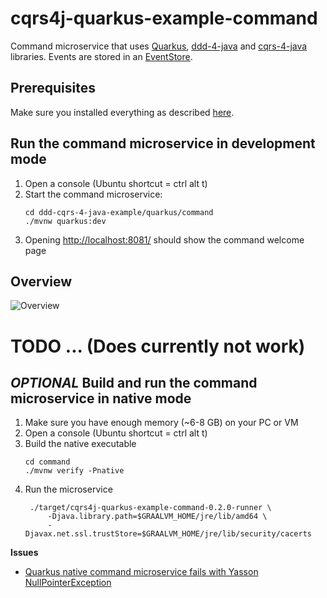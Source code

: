 # cqrs4j-quarkus-example-command
Command microservice that uses [Quarkus](https://quarkus.io/), [ddd-4-java](https://github.com/fuinorg/ddd-4-java) and [cqrs-4-java](https://github.com/fuinorg/cqrs-4-java) libraries. Events are stored in an [EventStore](https://eventstore.org/).

## Prerequisites
Make sure you installed everything as described [here](../../../../).

## Run the command microservice in development mode
1. Open a console (Ubuntu shortcut = ctrl alt t)
2. Start the command microservice:   
   ```
   cd ddd-cqrs-4-java-example/quarkus/command
   ./mvnw quarkus:dev
   ```
3. Opening [http://localhost:8081/](http://localhost:8081/) should show the command welcome page
   
## Overview
![Overview](https://raw.github.com/fuinorg/ddd-cqrs-4-java-example/master/quarkus/command/doc/cdi-command.png)


# TODO ... (Does currently not work)

## *OPTIONAL* Build and run the command microservice in native mode
1. Make sure you have enough memory (~6-8 GB) on your PC or VM
2. Open a console (Ubuntu shortcut = ctrl alt t)
3. Build the native executable 
   ```
   cd command
   ./mvnw verify -Pnative
   ```
4. Run the microservice
   ```
    ./target/cqrs4j-quarkus-example-command-0.2.0-runner \
        -Djava.library.path=$GRAALVM_HOME/jre/lib/amd64 \
        -Djavax.net.ssl.trustStore=$GRAALVM_HOME/jre/lib/security/cacerts
   ```

**Issues**
- [Quarkus native command microservice fails with Yasson NullPointerException](https://github.com/fuinorg/ddd-cqrs-4-java-example/issues/2)
